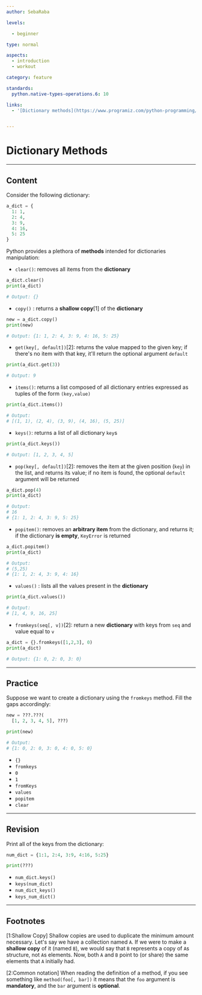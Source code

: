 ```yaml
---
author: SebaRaba

levels:

  - beginner

type: normal

aspects:
  - introduction
  - workout

category: feature

standards:
  python.native-types-operations.6: 10

links:
  - '[Dictionary methods](https://www.programiz.com/python-programming/dictionary){website}'


---
```


# Dictionary Methods

---
## Content

Consider the following dictionary:

```python
a_dict = {
  1: 1,
  2: 4,
  3: 9, 
  4: 16, 
  5: 25
}
```

Python provides a plethora of **methods** intended for dictionaries manipulation:

- `clear()`: removes all items from the **dictionary**

```python
a_dict.clear()
print(a_dict)

# Output: {}
```

- `copy()` : returns a **shallow copy**[1] of the **dictionary**

```python
new = a_dict.copy()
print(new)

# Output: {1: 1, 2: 4, 3: 9, 4: 16, 5: 25}
```

- `get(key[, default])`[2]: returns the value mapped to the given key; if there's no item with that key, it'll return the optional argument `default`

```py
print(a_dict.get(3))

# Output: 9
```

- `items()`: returns a list composed of all dictionary entries expressed as tuples of the form `(key,value)`

```py
print(a_dict.items())

# Output:
# [(1, 1), (2, 4), (3, 9), (4, 16), (5, 25)]
```

- `keys()`: returns a list of all dictionary `key`s

```py
print(a_dict.keys())

# Output: [1, 2, 3, 4, 5]
```

- `pop(key[, default])`[2]: removes the item at the given position (`key`) in the list, and returns its value; if no item is found, the optional `default` argument will be returned

```py
a_dict.pop(4)
print(a_dict)

# Output:
# 16
# {1: 1, 2: 4, 3: 9, 5: 25}
```

- `popitem()`: removes an **arbitrary item** from the dictionary, and returns it; if the dictionary **is empty**, `KeyError` is returned 

```py
a_dict.popitem()
print(a_dict)

# Output:
# (5,25)
# {1: 1, 2: 4, 3: 9, 4: 16}
```

- `values()` : lists all the values present in the **dictionary**

```py
print(a_dict.values())

# Output:
# [1, 4, 9, 16, 25]
```

- `fromkeys(seq[, v])`[2]: return a new **dictionary** with keys from `seq` and value equal to `v`

```py
a_dict = {}.fromkeys([1,2,3], 0)
print(a_dict)

# Output: {1: 0, 2: 0, 3: 0}
```

---
## Practice

Suppose we want to create a dictionary using the `fromkeys` method. Fill the gaps accordingly:
```py
new = ???.???(
  [1, 2, 3, 4, 5], ???)

print(new)

# Output:
# {1: 0, 2: 0, 3: 0, 4: 0, 5: 0}
```

* `{}`
* `fromkeys`
* `0`
* `1`
* `fromKeys`
* `values`
* `popitem`
* `clear`

---
## Revision

Print all of the keys from the dictionary:
```py
num_dict = {1:1, 2:4, 3:9, 4:16, 5:25}

print(???)
```

* `num_dict.keys()`
* `keys(num_dict)`
* `num_dict_keys()`
* `keys_num_dict()`

---
## Footnotes
[1:Shallow Copy]
Shallow copies are used to duplicate the minimum amount necessary. Let's say we have a collection named `A`. If we were to make a **shallow copy** of it (named `B`), we would say that `B` represents a copy of `A`s structure, not `A`s elements. Now, both `A` and `B` point to (or share) the same elements that `A` initially had.

[2:Common notation]
When reading the definition of a method, if you see something like `method(foo[, bar])` it means that the `foo` argument is **mandatory**, and the `bar` argument is **optional**.
